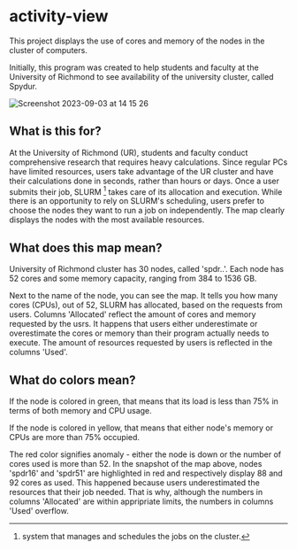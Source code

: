 # activity-view
This project displays the use of cores and memory of the nodes in the cluster of computers.

Initially, this program was created to help students and faculty at the University of Richmond to see availability of the university cluster, called Spydur. 

![Screenshot 2023-09-03 at 14 15 26](https://github.com/alinka955/activity-view/assets/78833495/ac054306-85c7-4c87-a343-21fa169cf1eb)

## What is this for?
At the University of Richmond (UR), students and faculty conduct comprehensive research that requires heavy calculations. Since regular PCs have limited resources, users take advantage of the UR cluster and have their calculations done in seconds, rather than hours or days. Once a user submits their job, SLURM [^footnote] takes care of its allocation and execution. While there is an opportunity to rely on SLURM's scheduling, users prefer to choose the nodes they want to run a job on independently. The map clearly displays the nodes with the most available resources. 

## What does this map mean?
University of Richmond cluster has 30 nodes, called 'spdr..'. Each node has 52 cores and some memory capacity, ranging from 384 to 1536 GB. 

Next to the name of the node, you can see the map. It tells you how many cores (CPUs), out of 52, SLURM has allocated, based on the requests from users. Columns 'Allocated' reflect the amount of cores and memory requested by the usrs.
It happens that users either underestimate or overestimate the cores or memory than their program actually needs to execute. The amount of resources requested by users is reflected in the columns 'Used'. 

## What do colors mean?
If the node is colored in green, that means that its load is less than 75% in terms of both memory and CPU usage. 

If the node is colored in yellow, that means that either node's memory or CPUs are more than 75% occupied.

The red color signifies anomaly - either the node is down or the number of cores used is more than 52. In the snapshot of the map above, nodes 'spdr16' and 'spdr51' are highlighted in red and respectively display 88 and 92 cores as used. This happened because users underestimated the resources that their job needed. That is why, although the numbers in columns 'Allocated' are within appripriate limits, the numbers in columns 'Used' overflow. 
 



[^footnote]: system that manages and schedules the jobs on the cluster.
